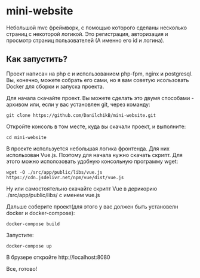 mini-website
============

Небольшой mvc фреймворк, с помощью которого сделаны несколько страниц с некоторой логикой. Это регистрация, авторизация и просмотр страниц пользователей (А именно его id и логина).


Как запустить?
--------------

Проект написан на php с и использованием php-fpm, nginx и postgresql. Вы, конечно, можете собрать его сами, но я вам советую исользовать Docker для сборки и запуска проекта.

Для начала скачайте проект. Вы можете сделать это двумя способами - архивом или, если у вас установлен git, через команду:

```
git clone https://github.com/DanilchikB/mini-website.git
```
Откройте консоль в том месте, куда вы скачали проект, и выполните:
```
cd mini-website
```


В проекте используется небольшая логика фронтенда. Для них использован Vue.js.
Поэтому для начала нужно скачать скрипт. Для этого можно исполозовать удобную консольную программу wget:
```
wget -O ./src/app/public/libs/vue.js https://cdn.jsdelivr.net/npm/vue/dist/vue.js
```
Ну или самостоятельно скачайте скрипт Vue в дерикорию ./src/app/public/libs/ с именем vue.js

Дальше соберите проект(для этого у вас должен быть установелн docker и docker-compose):

```
docker-compose build
```
Запустите:

```
docker-compose up
```
В брузере откройте http://localhost:8080

Все, готово!



